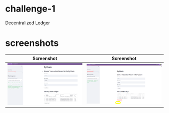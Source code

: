 # challenge-1
Decentralized Ledger

# screenshots
Screenshot             |  Screenshot
:-------------------------:|:-------------------------:
![alt text](https://github.com/smerlingcustodio/challenge-1/blob/main/images/project-screenshots-blockchain.PNG) |  ![alt text](https://github.com/smerlingcustodio/challenge-1/blob/main/images/project-screenshots-validation.PNG)


